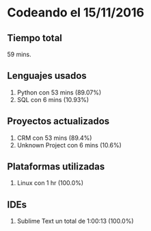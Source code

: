 # Codeando el 15/11/2016

## Tiempo total
59 mins.

## Lenguajes usados
1. Python con 53 mins (89.07%)
1. SQL con 6 mins (10.93%)

## Proyectos actualizados
1. CRM con 53 mins (89.4%)
1. Unknown Project con 6 mins (10.6%)

## Plataformas utilizadas
1. Linux con 1 hr (100.0%)

## IDEs
1. Sublime Text un total de 1:00:13 (100.0%)
